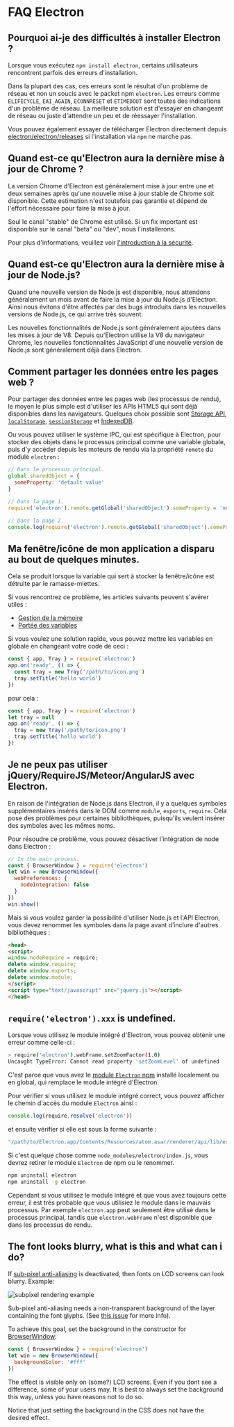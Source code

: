 # FAQ Electron

## Pourquoi ai-je des difficultés à installer Electron ?

Lorsque vous exécutez `npm install electron`, certains utilisateurs rencontrent parfois des erreurs d'installation.

Dans la plupart des cas, ces erreurs sont le résultat d'un problème de réseau et non un soucis avec le packet npm `electron`. Les erreurs comme `ELIFECYCLE`, `EAI_AGAIN`, `ECONNRESET` et `ETIMEDOUT` sont toutes des indications d'un problème de réseau. La meilleure solution est d'essayer en changeant de réseau ou juste d'attendre un peu et de réessayer l'installation.

Vous pouvez également essayer de télécharger Electron directement depuis [electron/electron/releases](https://github.com/electron/electron/releases) si l'installation via `npm` ne marche pas.

## Quand est-ce qu'Electron aura la dernière mise à jour de Chrome ?

La version Chrome d'Electron est généralement mise à jour entre une et deux semaines après qu'une nouvelle mise à jour stable de Chrome soit disponible. Cette estimation n'est toutefois pas garantie et dépend de l'effort nécessaire pour faire la mise à jour.

Seul le canal "stable" de Chrome est utilisé. Si un fix important est disponible sur le canal "beta" ou "dev", nous l'installerons.

Pour plus d'informations, veuillez voir [l'introduction à la sécurité](tutorial/security.md).

## Quand est-ce qu'Electron aura la dernière mise à jour de Node.js?

Quand une nouvelle version de Node.js est disponible, nous attendons généralement un mois avant de faire la mise à jour du Node.js d'Electron. Ainsi nous évitons d'être affectés par des bugs introduits dans les nouvelles versions de Node.js, ce qui arrive très souvent.

Les nouvelles fonctionnalités de Node.js sont généralement ajoutées dans les mises à jour de V8. Depuis qu'Electron utilise la V8 du navigateur Chrome, les nouvelles fonctionnalités JavaScript d'une nouvelle version de Node.js sont généralement déjà dans Electron.

## Comment partager les données entre les pages web ?

Pour partager des données entre les pages web (les processus de rendu), le moyen le plus simple est d'utiliser les APIs HTML5 qui sont déjà disponibles dans les navigateurs. Quelques choix possible sont [Storage API](https://developer.mozilla.org/en-US/docs/Web/API/Storage), [`localStorage`](https://developer.mozilla.org/en-US/docs/Web/API/Window/localStorage), [`sessionStorage`](https://developer.mozilla.org/en-US/docs/Web/API/Window/sessionStorage) et [IndexedDB](https://developer.mozilla.org/en-US/docs/Web/API/IndexedDB_API).

Ou vous pouvez utiliser le système IPC, qui est spécifique à Electron, pour stocker des objets dans le processus principal comme une variable globale, puis d'y accéder depuis les moteurs de rendu via la propriété `remote` du module `electron` :

```javascript
// Dans le processus principal. 
global.sharedObject = {
  someProperty: 'default value'
}
```

```javascript
// Dans la page 1.
require('electron').remote.getGlobal('sharedObject').someProperty = 'new value'
```

```javascript
// Dans la page 2.
console.log(require('electron').remote.getGlobal('sharedObject').someProperty)
```

## Ma fenêtre/icône de mon application a disparu au bout de quelques minutes.

Cela se produit lorsque la variable qui sert à stocker la fenêtre/icône est détruite par le ramasse-miettes.

Si vous rencontrez ce problème, les articles suivants peuvent s'avérer utiles :

* [Gestion de la mémoire](https://developer.mozilla.org/en-US/docs/Web/JavaScript/Memory_Management)
* [Portée des variables](https://msdn.microsoft.com/library/bzt2dkta(v=vs.94).aspx)

Si vous voulez une solution rapide, vous pouvez mettre les variables en globale en changeant votre code de ceci :

```javascript
const { app, Tray } = require('electron')
app.on('ready', () => {
  const tray = new Tray('/path/to/icon.png')
  tray.setTitle('hello world')
})
```

pour cela :

```javascript
const { app, Tray } = require('electron')
let tray = null
app.on('ready', () => {
  tray = new Tray('/path/to/icon.png')
  tray.setTitle('hello world')
})
```

## Je ne peux pas utiliser jQuery/RequireJS/Meteor/AngularJS avec Electron.

En raison de l'intégration de Node.js dans Electron, il y a quelques symboles supplémentaires insérés dans le DOM comme `module`, `exports`, `require`. Cela pose des problèmes pour certaines bibliothèques, puisqu'ils veulent insérer des symboles avec les mêmes noms.

Pour résoudre ce problème, vous pouvez désactiver l'intégration de node dans Electron :

```javascript
// In the main process.
const { BrowserWindow } = require('electron')
let win = new BrowserWindow({
  webPreferences: {
    nodeIntegration: false
  }
})
win.show()
```

Mais si vous voulez garder la possibilité d'utiliser Node.js et l'API Electron, vous devez renommer les symboles dans la page avant d’inclure d'autres bibliothèques :

```html
<head>
<script>
window.nodeRequire = require;
delete window.require;
delete window.exports;
delete window.module;
</script>
<script type="text/javascript" src="jquery.js"></script>
</head>
```

## `require('electron').xxx` is undefined.

Lorsque vous utilisez le module intégré d'Electron, vous pouvez obtenir une erreur comme celle-ci :

```sh
> require('electron').webFrame.setZoomFactor(1.0)
Uncaught TypeError: Cannot read property 'setZoomLevel' of undefined
```

C'est parce que vous avez le [module `Electron` npm](https://www.npmjs.com/package/electron) installé localement ou en global, qui remplace le module intégré d'Electron.

Pour vérifier si vous utilisez le module intégré correct, vous pouvez afficher le chemin d'accès du module `Electron` ainsi :

```javascript
console.log(require.resolve('electron'))
```

et ensuite vérifier si elle est sous la forme suivante :

```sh
"/path/to/Electron.app/Contents/Resources/atom.asar/renderer/api/lib/exports/electron.js"
```

Si c'est quelque chose comme `node_modules/electron/index.js`, vous devrez retirer le module `Electron` de npm ou le renommer.

```sh
npm uninstall electron
npm uninstall -g electron
```

Cependant si vous utilisez le module intégré et que vous avez toujours cette erreur, il est très probable que vous utilisiez le module dans le mauvais processus. Par exemple `electron.app` peut seulement être utilisé dans le processus principal, tandis que `electron.webFrame` n'est disponible que dans les processus de rendu.

## The font looks blurry, what is this and what can i do?

If [sub-pixel anti-aliasing](http://alienryderflex.com/sub_pixel/) is deactivated, then fonts on LCD screens can look blurry. Example:

![subpixel rendering example](images/subpixel-rendering-screenshot.gif)

Sub-pixel anti-aliasing needs a non-transparent background of the layer containing the font glyphs. (See [this issue](https://github.com/electron/electron/issues/6344#issuecomment-420371918) for more info).

To achieve this goal, set the background in the constructor for [BrowserWindow](api/browser-window.md):

```javascript
const { BrowserWindow } = require('electron')
let win = new BrowserWindow({
  backgroundColor: '#fff'
})
```

The effect is visible only on (some?) LCD screens. Even if you dont see a difference, some of your users may. It is best to always set the background this way, unless you have reasons not to do so.

Notice that just setting the background in the CSS does not have the desired effect.